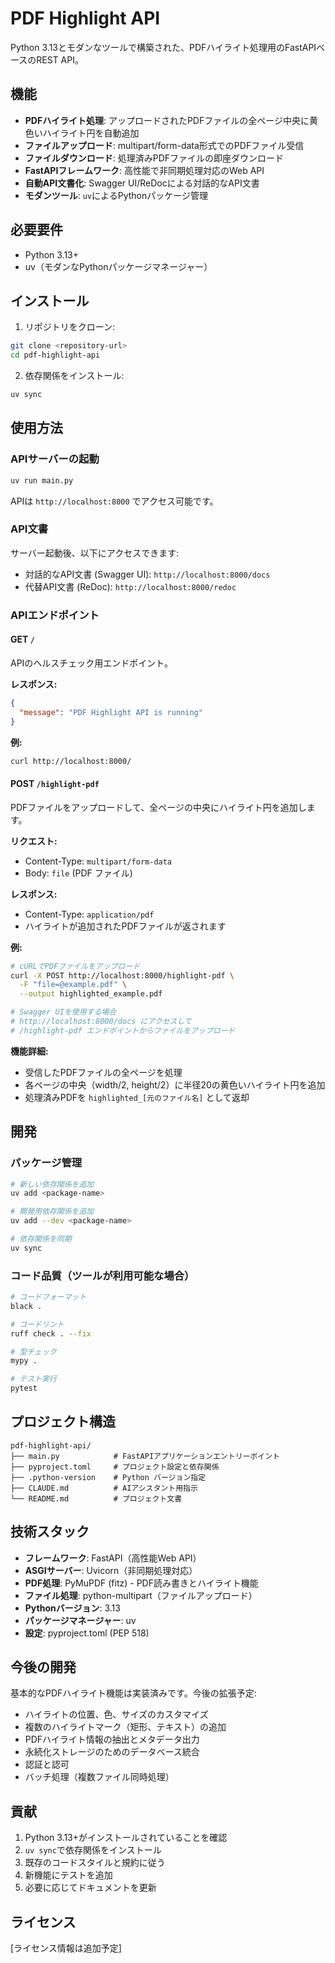 # PDF Highlight API

Python 3.13とモダンなツールで構築された、PDFハイライト処理用のFastAPIベースのREST API。

## 機能

- **PDFハイライト処理**: アップロードされたPDFファイルの全ページ中央に黄色いハイライト円を自動追加
- **ファイルアップロード**: multipart/form-data形式でのPDFファイル受信
- **ファイルダウンロード**: 処理済みPDFファイルの即座ダウンロード
- **FastAPIフレームワーク**: 高性能で非同期処理対応のWeb API
- **自動API文書化**: Swagger UI/ReDocによる対話的なAPI文書
- **モダンツール**: `uv`によるPythonパッケージ管理

## 必要要件

- Python 3.13+
- uv（モダンなPythonパッケージマネージャー）

## インストール

1. リポジトリをクローン:
```bash
git clone <repository-url>
cd pdf-highlight-api
```

2. 依存関係をインストール:
```bash
uv sync
```

## 使用方法

### APIサーバーの起動

```bash
uv run main.py
```

APIは `http://localhost:8000` でアクセス可能です。

### API文書

サーバー起動後、以下にアクセスできます:
- 対話的なAPI文書 (Swagger UI): `http://localhost:8000/docs`
- 代替API文書 (ReDoc): `http://localhost:8000/redoc`

### APIエンドポイント

#### GET `/`
APIのヘルスチェック用エンドポイント。

**レスポンス:**
```json
{
  "message": "PDF Highlight API is running"
}
```

**例:**
```bash
curl http://localhost:8000/
```

#### POST `/highlight-pdf`
PDFファイルをアップロードして、全ページの中央にハイライト円を追加します。

**リクエスト:**
- Content-Type: `multipart/form-data`
- Body: `file` (PDF ファイル)

**レスポンス:**
- Content-Type: `application/pdf`
- ハイライトが追加されたPDFファイルが返されます

**例:**
```bash
# cURLでPDFファイルをアップロード
curl -X POST http://localhost:8000/highlight-pdf \
  -F "file=@example.pdf" \
  --output highlighted_example.pdf

# Swagger UIを使用する場合
# http://localhost:8000/docs にアクセスして
# /highlight-pdf エンドポイントからファイルをアップロード
```

**機能詳細:**
- 受信したPDFファイルの全ページを処理
- 各ページの中央（width/2, height/2）に半径20の黄色いハイライト円を追加
- 処理済みPDFを `highlighted_[元のファイル名]` として返却

## 開発

### パッケージ管理

```bash
# 新しい依存関係を追加
uv add <package-name>

# 開発用依存関係を追加
uv add --dev <package-name>

# 依存関係を同期
uv sync
```

### コード品質（ツールが利用可能な場合）

```bash
# コードフォーマット
black .

# コードリント
ruff check . --fix

# 型チェック
mypy .

# テスト実行
pytest
```

## プロジェクト構造

```
pdf-highlight-api/
├── main.py            # FastAPIアプリケーションエントリーポイント
├── pyproject.toml     # プロジェクト設定と依存関係
├── .python-version    # Python バージョン指定
├── CLAUDE.md          # AIアシスタント用指示
└── README.md          # プロジェクト文書
```

## 技術スタック

- **フレームワーク**: FastAPI（高性能Web API）
- **ASGIサーバー**: Uvicorn（非同期処理対応）
- **PDF処理**: PyMuPDF (fitz) - PDF読み書きとハイライト機能
- **ファイル処理**: python-multipart（ファイルアップロード）
- **Pythonバージョン**: 3.13
- **パッケージマネージャー**: uv
- **設定**: pyproject.toml (PEP 518)

## 今後の開発

基本的なPDFハイライト機能は実装済みです。今後の拡張予定:
- ハイライトの位置、色、サイズのカスタマイズ
- 複数のハイライトマーク（矩形、テキスト）の追加
- PDFハイライト情報の抽出とメタデータ出力
- 永続化ストレージのためのデータベース統合
- 認証と認可
- バッチ処理（複数ファイル同時処理）

## 貢献

1. Python 3.13+がインストールされていることを確認
2. `uv sync`で依存関係をインストール
3. 既存のコードスタイルと規約に従う
4. 新機能にテストを追加
5. 必要に応じてドキュメントを更新

## ライセンス

[ライセンス情報は追加予定]